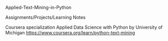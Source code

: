 Applied-Text-Mining-in-Python

Assignments/Projects/Learning Notes

Coursera specialization Applied Data Science with Python by University of Michigan 
https://www.coursera.org/learn/python-text-mining

